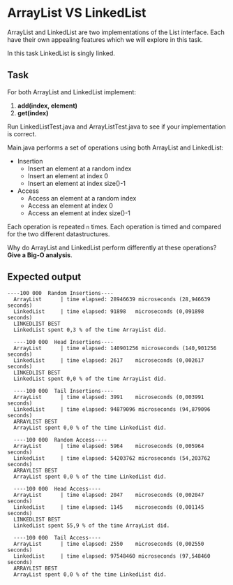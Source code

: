 # ArrayList VS LinkedList

ArrayList and LinkedList are two implementations of the List interface. 
Each have their own appealing features which we will explore in this task.

In this task LinkedList is singly linked.

## Task
For both ArrayList and LinkedList implement:
1. **add(index, element)**
2. **get(index)**

Run LinkedListTest.java and ArrayListTest.java to see if your implementation is correct.

Main.java performs a set of operations using both ArrayList and LinkedList:
  * Insertion
    - Insert an element at a random index
    - Insert an element at index 0
    - Insert an element at index size()-1
  * Access
    - Access an element at a random index
    - Access an element at index 0
    - Access an element at index size()-1

Each operation is repeated ``n`` times. Each operation is timed and compared for the two different datastructures.

Why do ArrayList and LinkedList perform differently at these operations? **Give a Big-O analysis**.

## Expected output
```
----100 000  Random Insertions----
  ArrayList      | time elapsed: 28946639 microseconds (28,946639 seconds)
  LinkedList     | time elapsed: 91898   microseconds (0,091898 seconds)
  LINKEDLIST BEST
  LinkedList spent 0,3 % of the time ArrayList did.

  ----100 000  Head Insertions----
  ArrayList      | time elapsed: 140901256 microseconds (140,901256 seconds)
  LinkedList     | time elapsed: 2617    microseconds (0,002617 seconds)
  LINKEDLIST BEST
  LinkedList spent 0,0 % of the time ArrayList did.

  ----100 000  Tail Insertions----
  ArrayList      | time elapsed: 3991    microseconds (0,003991 seconds)
  LinkedList     | time elapsed: 94879096 microseconds (94,879096 seconds)
  ARRAYLIST BEST
  ArrayList spent 0,0 % of the time LinkedList did.

  ----100 000  Random Access----
  ArrayList      | time elapsed: 5964    microseconds (0,005964 seconds)
  LinkedList     | time elapsed: 54203762 microseconds (54,203762 seconds)
  ARRAYLIST BEST
  ArrayList spent 0,0 % of the time LinkedList did.

  ----100 000  Head Access----
  ArrayList      | time elapsed: 2047    microseconds (0,002047 seconds)
  LinkedList     | time elapsed: 1145    microseconds (0,001145 seconds)
  LINKEDLIST BEST
  LinkedList spent 55,9 % of the time ArrayList did.

  ----100 000  Tail Access----
  ArrayList      | time elapsed: 2550    microseconds (0,002550 seconds)
  LinkedList     | time elapsed: 97548460 microseconds (97,548460 seconds)
  ARRAYLIST BEST
  ArrayList spent 0,0 % of the time LinkedList did.
  ```
